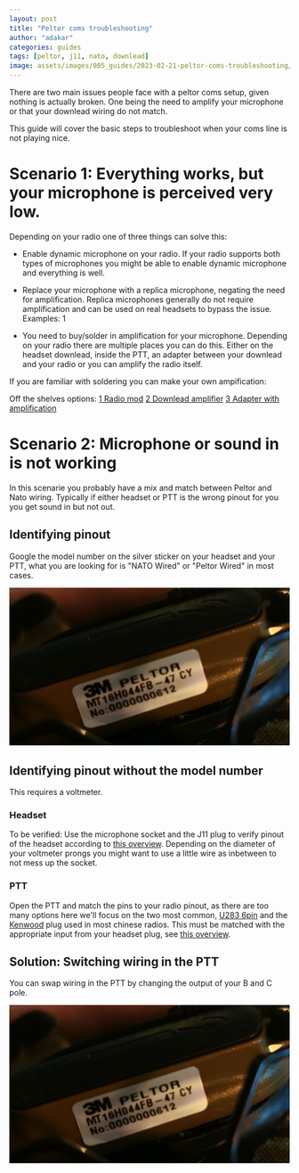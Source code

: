 ```yaml
---
layout: post
title: "Peltor coms troubleshooting"
author: "adakar"
categories: guides
tags: [peltor, j11, nato, downlead]
image: assets/images/005_guides/2023-02-21-peltor-coms-troubleshooting/heading.png
---
```


There are two main issues people face with a peltor coms setup, given nothing is actually broken. One being the need to amplify your microphone or that your downlead wiring do not match.

This guide will cover the basic steps to troubleshoot when your coms line is not playing nice.


# Scenario 1: Everything works, but your microphone is perceived very low.

Depending on your radio one of three things can solve this:

* Enable dynamic microphone on your radio.
If your radio supports both types of microphones you might be able to enable dynamic microphone and everything is well.

* Replace your microphone with a replica microphone, negating the need for amplification.
Replica microphones generally do not require amplification and can be used on real headsets to bypass the issue.
Examples: 1

* You need to buy/solder in amplification for your microphone.
Depending on your radio there are multiple places you can do this. Either on the headset downlead, inside the PTT, an adapter between your downlead and your radio or you can amplify the radio itself.

If you are familiar with soldering you can make your own ampification:


Off the shelves options:
[1 Radio mod](http://www.px-airsoft.com/showroom/model/T0002/templateProductDetails.do?webId=1213907847691&editCurrentLanguage=1213907847692&module=SearchProduct&keyWords=amp&currentPage=1&ParentId=1324666353492015337&productId=1387478681544002075)
[2 Downlead amplifier](http://www.px-airsoft.com/showroom/model/T0002/templateProductDetails.do?webId=1213907847691&editCurrentLanguage=1213907847692&module=SearchProduct&keyWords=amp&currentPage=1&ParentId=1324666353492015337&productId=1429033561572000266)
[3 Adapter with amplification](http://www.px-airsoft.com/showroom/model/T0002/templateProductDetails.do?webId=1213907847691&editCurrentLanguage=1213907847692&module=SearchProduct&keyWords=Amplify+&currentPage=1&ParentId=1324666353492015337&productId=1429033811734000292)




# Scenario 2: Microphone or sound in is not working
In this scenarie you probably have a mix and match between Peltor and Nato wiring. Typically if either headset or PTT is the wrong pinout for you you get sound in but not out. 


## Identifying pinout
Google the model number on the silver sticker on your headset and your PTT, what you are looking for is "NATO Wired" or "Peltor Wired" in most cases.

<div class="image-thumbnail">
	<a href="/assets/images/005_guides/2023-02-21-peltor-coms-troubleshooting/headset.jpg">
		<img src="/assets/images/005_guides/2023-02-21-peltor-coms-troubleshooting/headset.jpg" width="640"/>
		<div class="image-thumbnail-centered"><i class="fa-solid fa-magnifying-glass"></i></div>
	</a>
</div>


## Identifying pinout without the model number

This requires a voltmeter.

### Headset
To be verified:
Use the microphone socket and the J11 plug to verify pinout of the headset according to [this overview](https://airsoftnorge.com/Peltor-J11-4pin/).
Depending on the diameter of your voltmeter prongs you might want to use a little wire as inbetween to not mess up the socket.

### PTT
Open the PTT and match the pins to your radio pinout, as there are too many options here we'll focus on the two most common, [U283 6pin](https://airsoftnorge.com/6pinout/) and the [Kenwood](https://airsoftnorge.com/kenwood-pinout/) plug used in most chinese radios.
This must be matched with the appropriate input from your headset plug, see [this overview](https://airsoftnorge.com/Peltor-J11-4pin/).


## Solution: Switching wiring in the PTT
You can swap wiring in the PTT by changing the output of your B and C pole. 
<div class="image-thumbnail">
	<a href="/assets/images/005_guides/2023-02-21-peltor-coms-troubleshooting/ptt.jpg">
		<img src="/assets/images/005_guides/2023-02-21-peltor-coms-troubleshooting/ptt.jpg" width="640"/>
		<div class="image-thumbnail-centered"><i class="fa-solid fa-magnifying-glass"></i></div>
	</a>
</div>

